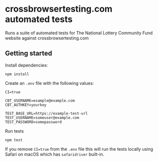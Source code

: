 # crossbrowsertesting.com automated tests


Runs a suite of automated tests for The National Lottery Community Fund website against crossbrowsertesting.com

## Getting started

Install dependencies:

```
npm install
```

Create an `.env` file with the following values:

```
CI=true

CBT_USERNAME=example@example.com
CBT_AUTHKEY=yourkey

TEST_BASE_URL=https://example-test-url
TEST_USERNAME=someuser@example.com
TEST_PASSWORD=somepassword
```

Run tests

```
npm test
```


If you remove `CI=true` from the `.env` file this will run the tests locally using Safari on macOS which has `safaridriver` built-in.